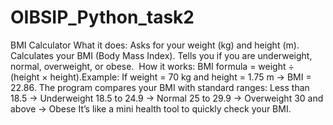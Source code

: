 # OIBSIP_Python_task2
BMI Calculator 
What it does:
Asks for your weight (kg) and height (m).
Calculates your BMI (Body Mass Index).
Tells you if you are underweight, normal, overweight, or obese.
 How it works:
BMI formula = weight ÷ (height × height).Example: If weight = 70 kg and height = 1.75 m → BMI = 22.86.
The program compares your BMI with standard ranges:
Less than 18.5 → Underweight
18.5 to 24.9 → Normal
25 to 29.9 → Overweight
30 and above → Obese
 It’s like a mini health tool to quickly check your BMI.
